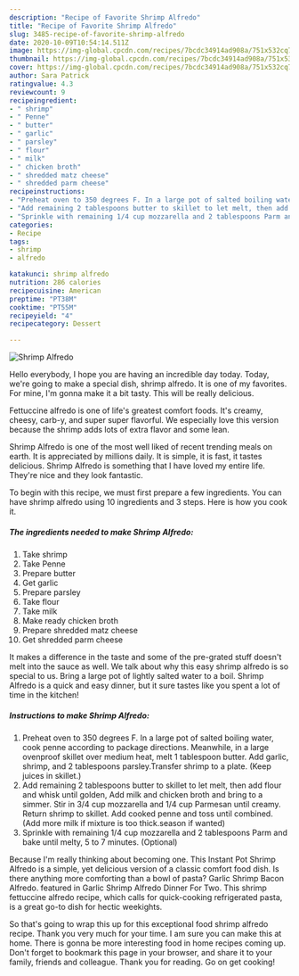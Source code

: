 ```yaml
---
description: "Recipe of Favorite Shrimp Alfredo"
title: "Recipe of Favorite Shrimp Alfredo"
slug: 3485-recipe-of-favorite-shrimp-alfredo
date: 2020-10-09T10:54:14.511Z
image: https://img-global.cpcdn.com/recipes/7bcdc34914ad908a/751x532cq70/shrimp-alfredo-recipe-main-photo.jpg
thumbnail: https://img-global.cpcdn.com/recipes/7bcdc34914ad908a/751x532cq70/shrimp-alfredo-recipe-main-photo.jpg
cover: https://img-global.cpcdn.com/recipes/7bcdc34914ad908a/751x532cq70/shrimp-alfredo-recipe-main-photo.jpg
author: Sara Patrick
ratingvalue: 4.3
reviewcount: 9
recipeingredient:
- " shrimp"
- " Penne"
- " butter"
- " garlic"
- " parsley"
- " flour"
- " milk"
- " chicken broth"
- " shredded matz cheese"
- " shredded parm cheese"
recipeinstructions:
- "Preheat oven to 350 degrees F. In a large pot of salted boiling water, cook penne according to package directions. Meanwhile, in a large ovenproof skillet over medium heat, melt 1 tablespoon butter. Add garlic, shrimp, and 2 tablespoons parsley.Transfer shrimp to a plate. (Keep juices in skillet.)"
- "Add remaining 2 tablespoons butter to skillet to let melt, then add flour and whisk until golden, Add milk and chicken broth and bring to a simmer. Stir in 3/4 cup mozzarella and 1/4 cup Parmesan until creamy. Return shrimp to skillet. Add cooked penne and toss until combined. (Add more milk if mixture is too thick.season if wanted)"
- "Sprinkle with remaining 1/4 cup mozzarella and 2 tablespoons Parm and bake until melty, 5 to 7 minutes. (Optional)"
categories:
- Recipe
tags:
- shrimp
- alfredo

katakunci: shrimp alfredo 
nutrition: 286 calories
recipecuisine: American
preptime: "PT38M"
cooktime: "PT55M"
recipeyield: "4"
recipecategory: Dessert

---
```



![Shrimp Alfredo](https://img-global.cpcdn.com/recipes/7bcdc34914ad908a/751x532cq70/shrimp-alfredo-recipe-main-photo.jpg)

Hello everybody, I hope you are having an incredible day today. Today, we're going to make a special dish, shrimp alfredo. It is one of my favorites. For mine, I'm gonna make it a bit tasty. This will be really delicious.

Fettuccine alfredo is one of life&#39;s greatest comfort foods. It&#39;s creamy, cheesy, carb-y, and super super flavorful. We especially love this version because the shrimp adds lots of extra flavor and some lean.

Shrimp Alfredo is one of the most well liked of recent trending meals on earth. It is appreciated by millions daily. It is simple, it is fast, it tastes delicious. Shrimp Alfredo is something that I have loved my entire life. They're nice and they look fantastic.


To begin with this recipe, we must first prepare a few ingredients. You can have shrimp alfredo using 10 ingredients and 3 steps. Here is how you cook it.

<!--inarticleads1-->

##### The ingredients needed to make Shrimp Alfredo:

1. Take  shrimp
1. Take  Penne
1. Prepare  butter
1. Get  garlic
1. Prepare  parsley
1. Take  flour
1. Take  milk
1. Make ready  chicken broth
1. Prepare  shredded matz cheese
1. Get  shredded parm cheese


It makes a difference in the taste and some of the pre-grated stuff doesn&#39;t melt into the sauce as well. We talk about why this easy shrimp alfredo is so special to us. Bring a large pot of lightly salted water to a boil. Shrimp Alfredo is a quick and easy dinner, but it sure tastes like you spent a lot of time in the kitchen! 

<!--inarticleads2-->

##### Instructions to make Shrimp Alfredo:

1. Preheat oven to 350 degrees F. In a large pot of salted boiling water, cook penne according to package directions. Meanwhile, in a large ovenproof skillet over medium heat, melt 1 tablespoon butter. Add garlic, shrimp, and 2 tablespoons parsley.Transfer shrimp to a plate. (Keep juices in skillet.)
1. Add remaining 2 tablespoons butter to skillet to let melt, then add flour and whisk until golden, Add milk and chicken broth and bring to a simmer. Stir in 3/4 cup mozzarella and 1/4 cup Parmesan until creamy. Return shrimp to skillet. Add cooked penne and toss until combined. (Add more milk if mixture is too thick.season if wanted)
1. Sprinkle with remaining 1/4 cup mozzarella and 2 tablespoons Parm and bake until melty, 5 to 7 minutes. (Optional)


Because I&#39;m really thinking about becoming one. This Instant Pot Shrimp Alfredo is a simple, yet delicious version of a classic comfort food dish. Is there anything more comforting than a bowl of pasta? Garlic Shrimp Bacon Alfredo. featured in Garlic Shrimp Alfredo Dinner For Two. This shrimp fettuccine alfredo recipe, which calls for quick-cooking refrigerated pasta, is a great go-to dish for hectic weekights. 

So that's going to wrap this up for this exceptional food shrimp alfredo recipe. Thank you very much for your time. I am sure you can make this at home. There is gonna be more interesting food in home recipes coming up. Don't forget to bookmark this page in your browser, and share it to your family, friends and colleague. Thank you for reading. Go on get cooking!
